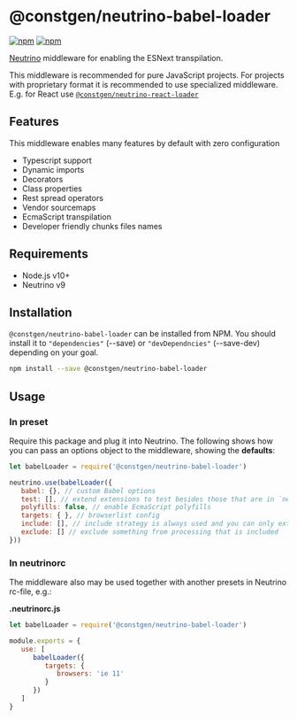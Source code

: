 # @constgen/neutrino-babel-loader

[![npm](https://img.shields.io/npm/v/@constgen/neutrino-babel-loader.svg)](https://www.npmjs.com/package/@constgen/neutrino-babel-loader)
[![npm](https://img.shields.io/npm/dt/@constgen/neutrino-babel-loader.svg)](https://www.npmjs.com/package/@constgen/neutrino-babel-loader)

[Neutrino](https://neutrino.js.org) middleware for enabling the ESNext transpilation.

This middleware is recommended for pure JavaScript projects. For projects with proprietary format it is recommended to use specialized middleware. E.g. for React use [`@constgen/neutrino-react-loader`](https://github.com/constgen/constgen-neutrino/packages/react-loader)

## Features

This middleware enables many features by default with zero configuration

- Typescript support
- Dynamic imports
- Decorators
- Class properties
- Rest spread operators
- Vendor sourcemaps
- EcmaScript transpilation
- Developer friendly chunks files names

## Requirements

- Node.js v10+
- Neutrino v9

## Installation

`@constgen/neutrino-babel-loader` can be installed from NPM. You should install it to `"dependencies"` (--save) or `"devDependncies"` (--save-dev) depending on your goal.

```bash
npm install --save @constgen/neutrino-babel-loader
```

## Usage

### In preset

Require this package and plug it into Neutrino. The following shows how you can pass an options object to the middleware, showing the **defaults**:

```js
let babelLoader = require('@constgen/neutrino-babel-loader')

neutrino.use(babelLoader({
   babel: {}, // custom Babel options
   test: [], // extend extensions to test besides those that are in `neutrino.options.extensions`
   polyfills: false, // enable EcmaScript polyfills
   targets: { }, // browserlist config
   include: [], // include strategy is always used and you can only extend what is included besides `neutrino.options.source` and `neutrino.options.tests`
   exclude: [] // exclude something from processing that is included
}))
```

### In **neutrinorc**

The middleware also may be used together with another presets in Neutrino rc-file, e.g.:

**.neutrinorc.js**

```js
let babelLoader = require('@constgen/neutrino-babel-loader')

module.exports = {
   use: [
      babelLoader({
         targets: {
            browsers: 'ie 11'
         }
      })
   ]
}
```